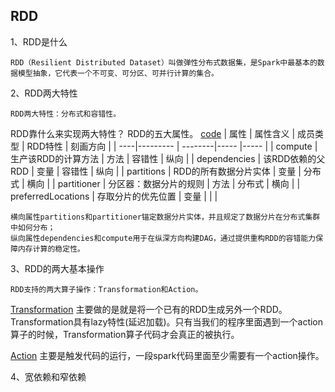 ## RDD
1、RDD是什么

    RDD（Resilient Distributed Dataset）叫做弹性分布式数据集，是Spark中最基本的数据模型抽象，它代表一个不可变、可分区、可并行计算的集合。

2、RDD两大特性  

    RDD两大特性：分布式和容错性。

  RDD靠什么来实现两大特性？ RDD的五大属性。 [code](https://github.com/apache/spark/blob/c69f08f81042c3ecca4b5dfa5511c1217ae88096/core/src/main/scala/org/apache/spark/rdd/RDD.scala) 
  |  属性 | 属性含义 | 成员类型 | RDD特性 | 刻画方向 |
  | ----|--------- | --------|----- |----- |
  | compute             | 生产该RDD的计算方法     | 方法 | 容错性 | 纵向 |
  | dependencies        | 该RDD依赖的父RDD       | 变量 | 容错性 | 纵向 |
  | partitions          | RDD的所有数据分片实体   | 变量 | 分布式 | 横向 |
  | partitioner         | 分区器：数据分片的规则   | 方法 | 分布式 | 横向 |
  | preferredLocations  | 存取分片的优先位置      | 变量 |       |      |
  
    横向属性partitions和partitioner锚定数据分片实体，并且规定了数据分片在分布式集群中如何分布；
    纵向属性dependencies和compute用于在纵深方向构建DAG，通过提供重构RDD的容错能力保障内存计算的稳定性。

3、RDD的两大基本操作

    RDD支持的两大算子操作：Transformation和Action。
    
   [Transformation](https://spark.apache.org/docs/latest/rdd-programming-guide.html#transformations) 主要做的是就是将一个已有的RDD生成另外一个RDD。Transformation具有lazy特性(延迟加载)。只有当我们的程序里面遇到一个action算子的时候，Transformation算子代码才会真正的被执行。
   
   [Action](https://spark.apache.org/docs/latest/rdd-programming-guide.html#actions) 主要是触发代码的运行，一段spark代码里面至少需要有一个action操作。





4、宽依赖和窄依赖
